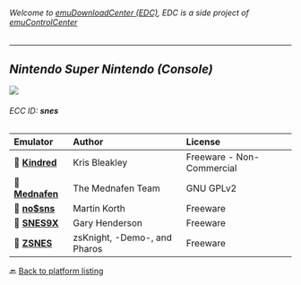 ###### Welcome to [emuDownloadCenter (EDC)](https://github.com/PhoenixInteractiveNL/emuDownloadCenter/wiki/), EDC is a side project of [emuControlCenter](https://github.com/PhoenixInteractiveNL/emuControlCenter/wiki/)
***
## _Nintendo Super Nintendo (Console)_
![](https://raw.githubusercontent.com/wiki/PhoenixInteractiveNL/emuDownloadCenter/images_platform/ecc_snes_teaser.png)
###### ECC ID: **snes**

| Emulator   | Author      | License     |
|:-----------|:------------|:------------|
| :file_folder: [**Kindred**](https://github.com/PhoenixInteractiveNL/emuDownloadCenter/wiki/Emulator-kindred#menu) | Kris Bleakley | Freeware - Non-Commercial |
| :file_folder: [**Mednafen**](https://github.com/PhoenixInteractiveNL/emuDownloadCenter/wiki/Emulator-mednafen#menu) | The Mednafen Team | GNU GPLv2 |
| :file_folder: [**no$sns**](https://github.com/PhoenixInteractiveNL/emuDownloadCenter/wiki/Emulator-nosns#menu) | Martin Korth | Freeware |
| :file_folder: [**SNES9X**](https://github.com/PhoenixInteractiveNL/emuDownloadCenter/wiki/Emulator-snes9x#menu) | Gary Henderson | Freeware |
| :file_folder: [**ZSNES**](https://github.com/PhoenixInteractiveNL/emuDownloadCenter/wiki/Emulator-zsnes#menu) | zsKnight, -Demo-, and Pharos | Freeware |

:back: [Back to platform listing](https://github.com/PhoenixInteractiveNL/emuDownloadCenter/wiki/EDC-Platform-List)
